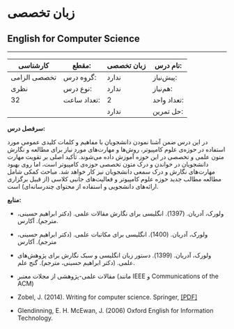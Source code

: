 # زبان تخصصی
## English for Computer Science
_______________________________________________________________________________
| کارشناسی     | مقطع:       | زبان تخصصی | نام درس:    |
| ------------ | ----------- | ---------- | ----------- |
| تخصصی الزامی | گروه درس:   | ندارد      | پیش‌نیاز:   |
| نظری         | نوع درس:    | ندارد      | هم‌نیاز:    |
| 32           | تعداد ساعت: | 2          | تعداد واحد: |
|              |             |  ندارد     | حل تمرین:   |

**سرفصل درس:**

در این درس ضمن آشنا نمودن دانشجویان با مفاهیم و کلمات کلیدی عمومی مورد استفاده در حوزه‌ی علوم کامپیوتر، روش‌ها و مهارت‌های مورد نیاز برای مطالعه و نگارش متون علمی و تخصصی در این حوزه آموزش داده می‌شوند. تأکید اصلی بر تقویت مهارت دانشجویان در خواندن و درک متون تخصصی حوزه‌ی کامپیوتر است، اما روی بهبود مهارت‌های نگارش و درک سمعی دانشجویان نیز کار خواهد شد. مباحث کمکی شامل مطالعه مطالب جدید حوزه علوم کامپیوتر و فعالیت‌های جانبی کلاسی (از قبیل برگزاری ارائه‌های دانشجویی و استفاده از محتوای چند‌رسانه‌ای) است.

**منابع:**

-	ولورک، آدریان. (1397). انگلیسی برای نگارش مقالات علمی. (دکتر ابراهیم حسینی، مترجم). آکارس. 

-	ولورک، آدریان. (1400). انگلیسی برای مکاتبات علمی. (دکتر ابراهیم حسینی، مترجم). آکارس

-	ولورک، آدریان. (1399). دستور زبان انگلیسی و سبک نگارش برای پژوهش‌های علمی. (دکتر ابراهیم حسینی، مترجم). گنج علم.

-	مقالات علمی-پژوهشی از مجلات معتبر (مانند IEEE و Communications of the ACM)

-	Zobel, J. (2014). Writing for computer science. Springer, [[PDF]](https://faculty.kashanu.ac.ir/file/download/course/1677017074-justin-zobel-auth.-writing-for-computer-science-springer-verlag-london-2014-.pdf)

-	Glendinning, E. H. McEwan, J. (2006) Oxford English for Information Technology.

